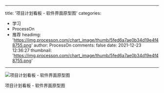 
---
title: '项目计划看板 - 软件界面原型图'
categories: 
 - 学习
 - ProcessOn
 - 推荐
headimg: 'https://img.processon.com/chart_image/thumb/5fed6a7ae0b34d19e4f48755.png'
author: ProcessOn
comments: false
date: 2021-12-23 12:36:27
thumbnail: 'https://img.processon.com/chart_image/thumb/5fed6a7ae0b34d19e4f48755.png'
---

<div>   
<img class="thumb" alt="项目计划看板 - 软件界面原型图" src="https://img.processon.com/chart_image/thumb/5fed6a7ae0b34d19e4f48755.png" referrerpolicy="no-referrer">
<p>项目计划看板 - 软件界面原型图</p>  
</div>
            